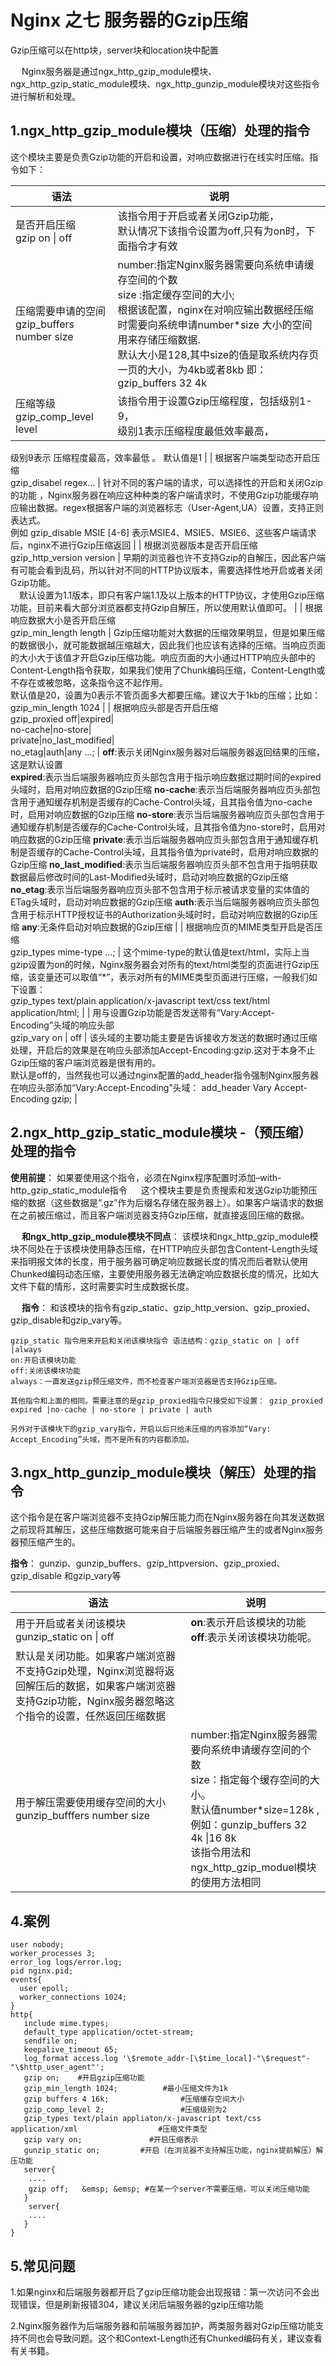 # Nginx 之七 服务器的Gzip压缩

Gzip压缩可以在http块，server块和location块中配置

  Nginx服务器是通过ngx_http_gzip_module模块、ngx_http_gzip_static_module模块、ngx_http_gunzip_module模块对这些指令进行解析和处理。

## 1.ngx_http_gzip_module模块（压缩）处理的指令

这个模块主要是负责Gzip功能的开启和设置，对响应数据进行在线实时压缩。指令如下：

| 语法                                                         | 说明                                                         |
| ------------------------------------------------------------ | ------------------------------------------------------------ |
| 是否开启压缩<br>gzip on \| off                               | 该指令用于开启或者关闭Gzip功能，<br/>默认情况下该指令设置为off,只有为on时，下面指令才有效 |
| 压缩需要申请的空间<br/>gzip_buffers number size              | number:指定Nginx服务器需要向系统申请缓存空间的个数 <br/>size :指定缓存空间的大小;<br/>根据该配置，nginx在对响应输出数据经压缩时需要向系统申请number*size 大小的空间用来存储压缩数据.<br/>默认大小是128,其中size的值是取系统内存页一页的大小，为4kb或者8kb 即： gzip_buffers 32 4k |
| 压缩等级<br/>gzip_comp_level level                           | 该指令用于设置Gzip压缩程度，包括级别1-9，<br/>级别1表示压缩程度最低效率最高，
级别9表示 压缩程度最高，效率最低 。
默认值是1 |
| 根据客户端类型动态开启压缩<br/>gzip_disabel regex…           | 针对不同的客户端的请求，可以选择性的开启和关闭Gzip的功能 ，Nginx服务器在响应这种种类的客户端请求时，不使用Gzip功能缓存响应输出数据。regex根据客户端的浏览器标志（User-Agent,UA）设置，支持正则表达式。<br/>例如 gzip_disable MSIE [4-6] 表示MSIE4、MSIE5、MSIE6、这些客户端请求后，nginx不进行Gzip压缩返回 |
| 根据浏览器版本是否开启压缩<br/>gzip_http_version version     | 早期的浏览器也许不支持Gzip的自解压，因此客户端有可能会看到乱码，所以针对不同的HTTP协议版本，需要选择性地开启或者关闭Gzip功能。<br/> 默认设置为1.1版本，即只有客户端1.1及以上版本的HTTP协议，才使用Gzip压缩功能，目前来看大部分浏览器都支持Gzip自解压，所以使用默认值即可。 |
| 根据响应数据大小是否开启压缩<br/>gzip_min_length length      | Gzip压缩功能对大数据的压缩效果明显，但是如果压缩的数据很小，就可能数据越压缩越大，因此我们也应该有选择的压缩。当响应页面的大小大于该值才开启Gzip压缩功能。响应页面的大小通过HTTP响应头部中的Content-Length指令获取，如果我们使用了Chunk编码压缩，Content-Length或不存在或被忽略，这条指令这不起作用。<br>默认值是20，设置为0表示不管页面多大都要压缩。建议大于1kb的压缩；比如：gzip_min_length 1024 |
| 根据响应头部是否开启压缩<br/>gzip_proxied off\|expired\|<br/>no-cache\|no-store\|<br/>private\|no_last_modified\|<br/>no_etag\|auth\|any …; | **off**:表示关闭Nginx服务器对后端服务器返回结果的压缩，这是默认设置<br/>**expired**:表示当后端服务器响应页头部包含用于指示响应数据过期时间的expired头域时，启用对响应数据的Gzip压缩
**no-cache**:表示当后端服务器响应页头部包含用于通知缓存机制是否缓存的Cache-Control头域，且其指令值为no-cache时，启用对响应数据的Gzip压缩
**no-store**:表示当后端服务器响应页头部包含用于通知缓存机制是否缓存的Cache-Control头域，且其指令值为no-store时，启用对响应数据的Gzip压缩
**private**:表示当后端服务器响应页头部包含用于通知缓存机制是否缓存的Cache-Control头域，且其指令值为private时，启用对响应数据的Gzip压缩
**no_last_modified**:表示当后端服务器响应页头部不包含用于指明获取数据最后修改时间的Last-Modified头域时，启动对响应数据的Gzip压缩
**no_etag**:表示当后端服务器响应页头部不包含用于标示被请求变量的实体值的ETag头域时，启动对响应数据的Gzip压缩
**auth**:表示当后端服务器响应页头部包含用于标示HTTP授权证书的Authorization头域时时，启动对响应数据的Gzip压缩
**any**:无条件启动对响应数据的Gzip压缩 |
| 根据响应页的MIME类型开启是否压缩<br/>gzip_types mime-type …; | 这个mime-type的默认值是text/html，实际上当gzip设置为on的时候，Nginx服务器会对所有的text/html类型的页面进行Gzip压缩，该变量还可以取值“*”，表示对所有的MIME类型页面进行压缩，一般我们如下设置：<br/>gzip_types text/plain application/x-javascript text/css text/html application/html; |
| 用与设置Gzip功能是否发送带有“Vary:Accept-Encoding”头域的响应头部<br/>gzip_vary on \| off | 该头域的主要功能主要是告诉接收方发送的数据时通过压缩处理，开启后的效果是在响应头部添加Accept-Encoding:gzip.这对于本身不止Gzip压缩的客户端浏览器是很有用的。<br/>默认是off的，当然我也可以通过nginx配置的add_header指令强制Nginx服务器在响应头部添加“Vary:Accept-Encoding”头域：
add_header Vary Accept-Encoding gzip; |



## 2.ngx_http_gzip_static_module模块 -（预压缩） 处理的指令

**使用前提**： 如果要使用这个指令，必须在Nginx程序配置时添加–with-http_gzip_static_module指令
    这个模块主要是负责搜索和发送Gzip功能预压缩的数据（这些数据是“.gz”作为后缀名存储在服务器上）。如果客户端请求的数据在之前被压缩过，而且客户端浏览器支持Gzip压缩，就直接返回压缩的数据。

    **和ngx_http_gzip_module模块不同点**： 该模块和ngx_http_gzip_module模块不同处在于该模块使用静态压缩，在HTTP响应头部包含Content-Length头域来指明报文体的长度，用于服务器可确定响应数据长度的情况而后者默认使用Chunked编码动态压缩，主要使用服务器无法确定响应数据长度的情况，比如大文件下载的情形，这时需要实时生成数据长度。

     **指令**： 和该模块的指令有gzip_static、gzip_http_version、gzip_proxied、gzip_disable和gzip_vary等。

```
gzip_static 指令用来开启和关闭该模块指令 语法结构：gzip_static on | off |always
on:开启该模块功能
off:关闭该模块功能
always：一直发送gzip预压缩文件，而不检查客户端浏览器是否支持Gzip压缩。

其他指令和上面的相同。需要注意的是gzip_proxied指令只接受如下设置： gzip_proxied expired |no-cache | no-store | private | auth  

另外对于该模块下的gzip_vary指令，开启以后只给未压缩的内容添加“Vary: Accept_Encoding”头域，而不是所有的内容都添加。
```



## 3.ngx_http_gunzip_module模块（解压）处理的指令

这个指令是在客户端浏览器不支持Gzip解压能力而在Nginx服务器在向其发送数据之前现将其解压，这些压缩数据可能来自于后端服务器压缩产生的或者Nginx服务器预压缩产生的。

**指令**： gunzip、gunzip_buffers、gzip_httpversion、gzip_proxied、gzip_disable 和gzip_vary等

| 语法                                                         | 说明                                                         |
| ------------------------------------------------------------ | ------------------------------------------------------------ |
| 用于开启或者关闭该模块<br>gunzip_static on \| off            | **on**:表示开启该模块的功能<br/>**off**:表示关闭该模块功能呢。
默认是关闭功能。如果客户端浏览器不支持Gzip处理，Nginx浏览器将返回解压后的数据，如果客户端浏览器支持Gzip功能，Nginx服务器忽略这个指令的设置，任然返回压缩数据 |
| 用于解压需要使用缓存空间的大小<br/>gunzip_bufffers number size | number:指定Nginx服务器需要向系统申请缓存空间的个数<br/>size：指定每个缓存空间的大小。<br/>默认值number*size=128k ,例如：gunzip_buffers 32 4k \|16 8k<br/>该指令用法和ngx_http_gzip_moduel模块的使用方法相同 |



## 4.案例

```
user nobody;
worker_processes 3;
error_log logs/error.log;
pid nginx.pid;
events{
  user epoll;
  worker_connections 1024;
}
http{
   include mime.types;
   default_type application/octet-stream;
   sendfile on;
   keepalive_timeout 65;
   log_format access.log '\$remote_addr-[\$time_local]-"\$request"-"\$http_user_agent"';
   gzip on;    #开启gzip压缩功能
   gzip_min_length 1024;          #最小压缩文件为1k
   gzip buffers 4 16k;                #压缩缓存空间大小
   gzip_comp_level 2;                 #压缩级别为2
   gzip_types text/plain appliaton/x-javascript text/css application/xml                  #压缩文件类型
   gzip vary on;               #开启压缩表示 
   gunzip_static on;         #开启（在浏览器不支持解压功能，nginx提前解压）解压功能
   server{
    ....
    gzip off;   &emsp; &emsp; #在某一个server不需要压缩，可以关闭压缩功能
   }
    server{
    ....
   }
}
```



## 5.常见问题

1.如果nginx和后端服务器都开启了gzip压缩功能会出现报错：第一次访问不会出现错误，但是刷新报错304，建议关闭后端服务器的gzip压缩功能

2.Nginx服务器作为后端服务器和前端服务器加护，两类服务器对Gzip压缩功能支持不同也会导致问题。这个和Context-Length还有Chunked编码有关，建议查看有关书籍。

